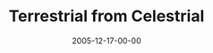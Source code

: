 ---
layout: message
category: message
series: "An Unexpected Interruption of Scandalous Love"
title: "Terrestrial from Celestrial"
date: 2005-12-17-00-00
message_id: 89
sc-permalink-url: "http://soundcloud.com/crdschurch/terrestrial-from-celestrial"
audio: "http://s3.amazonaws.com/crossroads-media/messages/audio/AUIOSL_03_12-18-05_Terrestrial_from_Celestial.mp3"
audio-duration: "43:17"
tag: 
 - evil
 - war
 - christmas
 - spirituality
 - birth
 - angels
 - battle
 - ghosts
 - tome
explicit: false
---